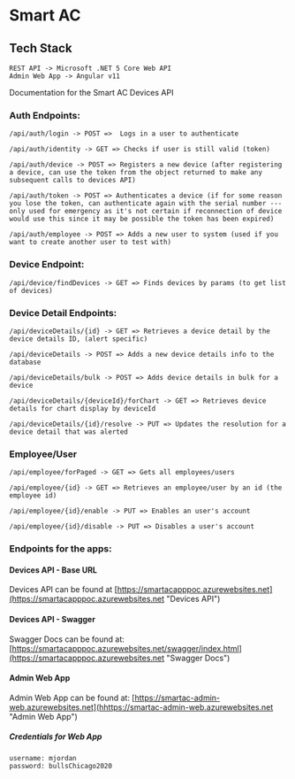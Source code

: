 # Smart AC #

## Tech Stack ##
```
REST API -> Microsoft .NET 5 Core Web API 
Admin Web App -> Angular v11
```

Documentation for the Smart AC Devices API

### Auth Endpoints: ###

```
/api/auth/login -> POST =>  Logs in a user to authenticate
```

```
/api/auth/identity -> GET => Checks if user is still valid (token)
```

```
/api/auth/device -> POST => Registers a new device (after registering a device, can use the token from the object returned to make any subsequent calls to devices API)
```

```
/api/auth/token -> POST => Authenticates a device (if for some reason you lose the token, can authenticate again with the serial number --- only used for emergency as it's not certain if reconnection of device would use this since it may be possible the token has been expired)
```

```
/api/auth/employee -> POST => Adds a new user to system (used if you want to create another user to test with)
```

### Device Endpoint: ###
```
/api/device/findDevices -> GET => Finds devices by params (to get list of devices)
```

### Device Detail Endpoints: ###
```
/api/deviceDetails/{id} -> GET => Retrieves a device detail by the device details ID, (alert specific)
```

```
/api/deviceDetails -> POST => Adds a new device details info to the database
```

```
/api/deviceDetails/bulk -> POST => Adds device details in bulk for a device
```

```
/api/deviceDetails/{deviceId}/forChart -> GET => Retrieves device details for chart display by deviceId
```

```
/api/deviceDetails/{id}/resolve -> PUT => Updates the resolution for a device detail that was alerted
```

### Employee/User ###


```
/api/employee/forPaged -> GET => Gets all employees/users
```

```
/api/employee/{id} -> GET => Retrieves an employee/user by an id (the employee id)
```

```
/api/employee/{id}/enable -> PUT => Enables an user's account
```

```
/api/employee/{id}/disable -> PUT => Disables a user's account
```

### Endpoints for the apps: ###
#### Devices API - Base URL #####
Devices API can be found at [https://smartacapppoc.azurewebsites.net](https://smartacapppoc.azurewebsites.net "Devices API")


#### Devices API - Swagger ####
Swagger Docs can be found at: [https://smartacapppoc.azurewebsites.net/swagger/index.html](https://smartacapppoc.azurewebsites.net "Swagger Docs")

#### Admin Web App ####
Admin Web App can be found at: [https://smartac-admin-web.azurewebsites.net](hhttps://smartac-admin-web.azurewebsites.net "Admin Web App")

##### Credentials for Web App #####
```
username: mjordan
password: bullsChicago2020
```
